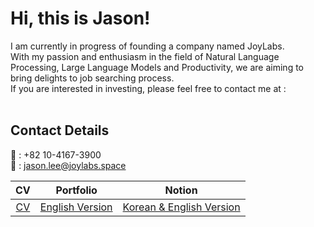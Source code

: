 # Hi, this is Jason!
I am currently in progress of founding a company named JoyLabs.<br>
With my passion and enthusiasm in the field of Natural Language Processing, Large Language Models and Productivity, we are aiming to bring delights to job searching process.<br>
If you are interested in investing, please feel free to contact me at :<br><br>
## Contact Details
📱 : +82 10-4167-3900<br>
📧 : [jason.lee@joylabs.space](mailto:jason.lee@joylabs.space)<br>

| **CV** | **Portfolio** | **Notion** |
| :---: | :---: | :---: | 
|[CV](https://github.com/jasonheesanglee/CV_and_Portfolio/blob/main/Heesang%20Lee_CV.pdf)|[English Version](https://github.com/jasonheesanglee/CV_and_Portfolio/blob/main/Jason%20Heesang%20Lee%20Portfolio_EN.pdf)|[Korean & English Version](https://jason-heesang-lee.notion.site/1e3524b0c6fc47c9b632df8767a986fd?pvs=4)|
